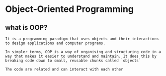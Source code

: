 # Object-Oriented Programming

## what is OOP?

    It is a programming paradigm that uses objects and their interactions to design applications and computer programs.

    In simpler terms, OOP is a way of organising and structuring code in a way that makes it easier to understand and maintain. It does this by breaking code down to small, reusable chunks called `objects`

    The code are related and can interact with each other 
